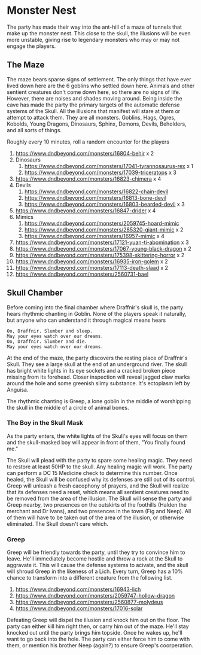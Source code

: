 # Monster Nest
The party has made their way into the ant-hill of a maze of tunnels that make up the monster nest. This close to the skull, the illusions will be even more unstable, giving rise to legendary monsters who may or may not engage the players.

## The Maze
The maze bears sparse signs of settlement. The only things that have ever lived down here are the 6 goblins who settled down here. Animals and other sentient creatures don't come down here, so there are no signs of life. However, there are noises and shades moving around. Being inside the cave has made the party the primary targets of the automatic defense systems of the Skull. All the illusions that manifest will stare at them or attempt to attack them. They are all monsters. Goblins, Hags, Ogres, Kobolds, Young Dragons, Dinosaurs, Sphinx, Demons, Devils, Beholders, and all sorts of things.

Roughly every 10 minutes, roll a random encounter for the players
1. https://www.dndbeyond.com/monsters/16804-behir x 2
2. Dinosaurs
   1. https://www.dndbeyond.com/monsters/17041-tyrannosaurus-rex x 1
   2. https://www.dndbeyond.com/monsters/17039-triceratops x 3
3. https://www.dndbeyond.com/monsters/16823-chimera x 4
4. Devils
   1. https://www.dndbeyond.com/monsters/16822-chain-devil
   2. https://www.dndbeyond.com/monsters/16813-bone-devil
   3. https://www.dndbeyond.com/monsters/16803-bearded-devil x 3
5. https://www.dndbeyond.com/monsters/16847-drider x 4
6. Mimics
   1. https://www.dndbeyond.com/monsters/2059745-hoard-mimic
   2. https://www.dndbeyond.com/monsters/285320-giant-mimic x 2
   3. https://www.dndbeyond.com/monsters/16957-mimic x 4
7. https://www.dndbeyond.com/monsters/17121-yuan-ti-abomination x 3
8. https://www.dndbeyond.com/monsters/17067-young-black-dragon x 2
9.  https://www.dndbeyond.com/monsters/175398-skittering-horror x 2
10. https://www.dndbeyond.com/monsters/16935-iron-golem x 2
11. https://www.dndbeyond.com/monsters/17113-death-slaad x 2
12. https://www.dndbeyond.com/monsters/2560731-bael

## Skull Chamber
Before coming into the final chamber where Draffnir's skull is, the party hears rhythmic chanting in Goblin. None of the players speak it naturally, but anyone who can understand it through magical means hears

```
Oo, Draffnir. Slumber and sleep.
May your eyes watch over our dreams.
Oo, Draffnir. Slumber and die.
May your eyes watch over our dreams.
```

At the end of the maze, the party discovers the resting place of Draffnir's Skull. They see a large skull at the end of an underground river. The skull has bright white lights in its eye sockets and a cracked broken piece missing from its forehead. Closer inspection will reveal jagged claw marks around the hole and some greenish slimy substance. It's ectoplasm left by Anguisa.

The rhythmic chanting is Greep, a lone goblin in the middle of worshipping the skull in the middle of a circle of animal bones.

### The Boy in the Skull Mask
As the party enters, the white lights of the Skull's eyes will focus on them and the skull-masked boy will appear in front of them, "You finally found me."

The Skull will plead with the party to spare some healing magic. They need to restore at least 50HP to the skull. Any healing magic will work. The party can perform a DC 15 Medicine check to determine this number. Once healed, the Skull will be confused why its defenses are still out of its control. Greep will unleash a fresh cacophony of prayers, and the Skull will realize that its defenses need a reset, which means all sentient creatures need to be removed from the area of the illusion. The Skull will sense the party and Greep nearby, two presences on the outskirts of the foothills (Halden the merchant and Dr Ivans), and two presences in the town (Fig and Neep). All of them will have to be taken out of the area of the illusion, or otherwise eliminated. The Skull doesn't care which.

### Greep
Greep will be friendly towards the party, until they try to convince him to leave. He'll immediately become hostile and throw a rock at the Skull to aggravate it. This will cause the defense systems to acivate, and the skull will shroud Greep in the likeness of a Lich. Every turn, Greep has a 10% chance to transform into a different creature from the following list.
1. https://www.dndbeyond.com/monsters/16943-lich
2. https://www.dndbeyond.com/monsters/2059747-hollow-dragon
3. https://www.dndbeyond.com/monsters/2560877-molydeus
4. https://www.dndbeyond.com/monsters/17016-solar

Defeating Greep will dispel the illusion and knock him out on the floor. The party can either kill him right then, or carry him out of the maze. He'll stay knocked out until the party brings him topside. Once he wakes up, he'll want to go back into the hole. The party can either force him to come with them, or mention his brother Neep (again?) to ensure Greep's coorperation.
